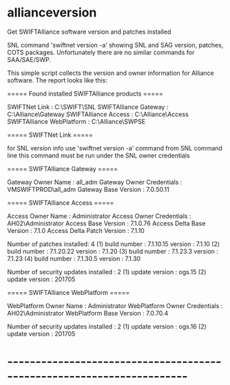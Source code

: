 # allianceversion
Get SWIFTAlliance software version and patches installed 

SNL command 'swiftnet version -a' showing SNL and SAG version, patches, COTS packages. Unfortunately there are no similar commands for SAA/SAE/SWP. 

This simple script collects the version and owner information for Alliance software. The report looks like this:  

=====     Found installed SWIFTAlliance products     =====

SWIFTNet Link                            : C:\SWIFT\SNL
SWIFTAlliance Gateway                    : C:\Alliance\Gateway
SWIFTAlliance Access                     : C:\Alliance\Access
SWIFTAlliance WebPlatform                : C:\Alliance\SWPSE

=====     SWIFTNet Link     =====

for SNL version info use 'swiftnet version -a' command from SNL command line
this command must be run under the SNL owner credentials

=====     SWIFTAlliance Gateway     =====

Gateway Owner Name               : all_adm
Gateway Owner Credentials        : VMSWIFTPROD\\all_adm
Gateway Base Version             : 7.0.50.11

=====     SWIFTAlliance Access     =====

Access Owner Name                : Administrator
Access Owner Credentials         : AH02\\Administrator
Access Base Version              : 7.1.0.76
Access Delta Base Version        : 7.1.0
Access Delta Patch Version       : 7.1.10

Number of patches installed: 4
(1) build number : 7.1.10.15    version : 7.1.10
(2) build number : 7.1.20.22    version : 7.1.20
(3) build number : 7.1.23.3     version : 7.1.23
(4) build number : 7.1.30.5     version : 7.1.30

Number of security updates installed : 2
(1) update version : ogs.15
(2) update version : 201705

=====     SWIFTAlliance WebPlatform     =====

WebPlatform Owner Name           : Administrator
WebPlatform Owner Credentials    : AH02\\Administrator
WebPlatform Base Version         : 7.0.70.4

Number of security updates installed : 2
(1) update version : ogs.16
(2) update version : 201705
# ---------------------------------------------------------------------- 
